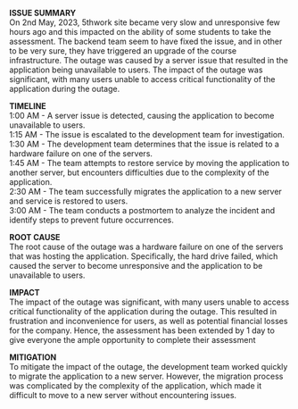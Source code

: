<b>ISSUE SUMMARY</b> <br/>
On  2nd May, 2023, 5thwork site became very slow and unresponsive few hours ago and this impacted on the ability of some students to take the assessment. The backend team seem to have fixed the issue, and in other to be very sure, they have triggered an upgrade of the course infrastructure. The outage was caused by a server issue that resulted in the application being unavailable to users. The impact of the outage was significant, with many users unable to access critical functionality of the application during the outage.


<b>TIMELINE</b> <br/>
1:00 AM - A server issue is detected, causing the application to become unavailable to users.<br/>
1:15 AM - The issue is escalated to the development team for investigation.<br/>
1:30 AM - The development team determines that the issue is related to a hardware failure on one of the servers.<br/>
1:45 AM - The team attempts to restore service by moving the application to another server, but encounters difficulties due to the complexity of the application.<br/>
2:30 AM - The team successfully migrates the application to a new server and service is restored to users.<br/>
3:00 AM - The team conducts a postmortem to analyze the incident and identify steps to prevent future occurrences.<br/>


<b>ROOT CAUSE</b> <br/>
The root cause of the outage was a hardware failure on one of the servers that was hosting the application. Specifically, the hard drive failed, which caused the server to become unresponsive and the application to be unavailable to users.


<b>IMPACT</b> <br/>
The impact of the outage was significant, with many users unable to access critical functionality of the application during the outage. This resulted in frustration and inconvenience for users, as well as potential financial losses for the company. Hence, the assessment has been extended by 1 day to give everyone the ample opportunity to complete their assessment


<b>MITIGATION</b> <br/>
To mitigate the impact of the outage, the development team worked quickly to migrate the application to a new server. However, the migration process was complicated by the complexity of the application, which made it difficult to move to a new server without encountering issues.

